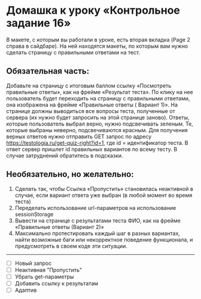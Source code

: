 # Домашка к уроку «Контрольное задание 16»
В макете, с которым вы работали в уроке, есть вторая вкладка (Page 2 справа в сайдбаре). На ней находятся макеты, по
которым вам нужно сделать страницу с правильными ответами на тест.

## Обязательная часть:

Добавьте на страницу с итоговым баллом ссылку «Посмотреть правильные ответы», как на фрейме «Результат теста». По клику
на нее пользователь будет переходить на страницу с правильными ответами, она изображена на фрейме «Правильные ответы (
Вариант 1)».
На странице должны выводиться все вопросы теста, полученные от сервера (их нужно будет запросить на этой странице
заново). Ответы, которые пользователь выбрал верно, нужно подсвечивать зеленым. Те, которые выбраны неверно,
подсвечиваются красным.
Для получения верных ответов нужно отправить GET запрос по адресу
https://testologia.ru/get-quiz-right?id=1, где id = идентификатор теста.
В ответ сервер пришлет id правильных вариантов по всему тесту.
В случае затруднений обратитесь в подсказки.

## Необязательно, но желательно:

1. Сделать так, чтобы Ссылка «Пропустить» становилась неактивной в случае, если вариант ответа уже выбран (в любой
   момент во время теста)
2. Переделать использование url-параметров на использование sessionStorage
3. Вывести на странице с результатами теста ФИО, как на фрейме «Правильные ответы (Вариант 2)»
4. Максимально протестировать каждый шаг в разных вариантах, найти возможные баги или некорректное поведение
   функционала, и предусмотреть в своем коде эти ситуации.

___
- [ ] Новый запрос
- [ ] Неактивная "Пропустить"
- [ ] Убрать get-параметры
- [ ] Добавить ссылку к результатам
- [ ] Адаптив